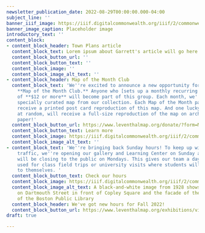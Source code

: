 ```yaml
---
newsletter_publication_date: 2022-08-29T00:00:00.000-04:00
subject_line: ''
banner_iiif_image: https://iiif.digitalcommonwealth.org/iiif/2/commonwealth:4m90f323g/260,1375,5582,1572/full/0/default.jpg
banner_image_caption: Placeholder image
introductory_text: ''
content_block:
- content_block_header: Town Plans article
  content_block_text: Lorem ipsum about Garrett's article will go here
  content_block_button_url: ''
  content_block_button_text: ''
  content_block_image: ''
  content_block_image_alt_text: ''
- content_block_header: Map of the Month Club
  content_block_text: 'We''re excited to announce a new opportunity for donors: the
    **Map of the Month Club.** Anyone who [sets up a monthly recurring donation](https://www.leventhalmap.org/donate/?form=MAPOFTHEMONTH)
    of **$12 or more** will become part of this group. Each month, we''ll pick one
    specially curated map from our collection. Each Map of the Month participant will
    receive a printed post card reproduction of this map. And one lucky member, chosen
    at random, will receive a full-size reproduction of the map on archival-quality
    paper!'
  content_block_button_url: https://www.leventhalmap.org/donate/?form=MAPOFTHEMONTH
  content_block_button_text: Learn more
  content_block_image: https://iiif.digitalcommonwealth.org/iiif/2/commonwealth:q524n160r/916,416,9142,6032/full/0/default.jpg
  content_block_image_alt_text: ''
- content_block_text: 'We''re bringing back Sunday hours! To keep up with the weekend
    traffic, we''re opening our gallery and Learning Center on Sunday afternoons and
    will be closing to the public on Mondays. This gives our team a day that can be
    used for class field trips or university visits where students will have the gallery
    to themselves. '
  content_block_button_text: Check our hours
  content_block_image: https://iiif.digitalcommonwealth.org/iiif/2/commonwealth:c821gx86v/101,148,3528,2411/full/0/default.jpg
  content_block_image_alt_text: A black-and-white image from 1928 shows cars crossing
    on Dartmouth Street in front of Copley Square and the facade of the Central Library
    of the Boston Public Library
  content_block_header: We've got new hours for Fall 2022!
  content_block_button_url: https://www.leventhalmap.org/exhibitions/visit/
draft: true

---
```

